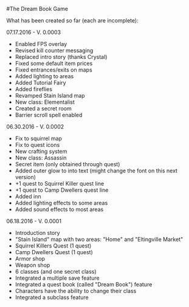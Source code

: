 #The Dream Book Game

What has been created so far (each are incomplete):

07.17.2016 - V. 0.0003

* Enabled FPS overlay
* Revised kill counter messaging
* Replaced intro story (thanks Crystal)
* Fixed some default item prices
* Fixed entrances/exits on maps
* Added lighting to areas
* Added Tutorial Fairy
* Added fireflies
* Revamped Stain Island map
* New class: Elementalist
* Created a secret room
* Barrier scroll spell enabled

06.30.2016 - V. 0.0002

* Fix to squirrel map
* Fix to quest icons
* New crafting system
* New class: Assassin
* Secret item (only obtained through quest)
* Added outer glow to into text (might change the font on this next version)
* +1 quest to Squirrel Killer quest line
* +1 quest to Camp Dwellers quest line
* Added inn
* Added lighting effects to some areas
* Added sound effects to most areas

06.18.2016 - V. 0.0001

* Introduction story
* "Stain Island" map with two areas: "Home" and "Eltingville Market"
* Squirrel Killers Quest (1 quest)
* Camp Dwellers Quest (1 quest)
* Armor shop
* Weapon shop
* 6 classes (and one secret class)
* Integrated a multiple save feature
* Integrated a quest book (called "Dream Book") feature
* Characters have the ability to change their class
* Integrated a subclass feature

